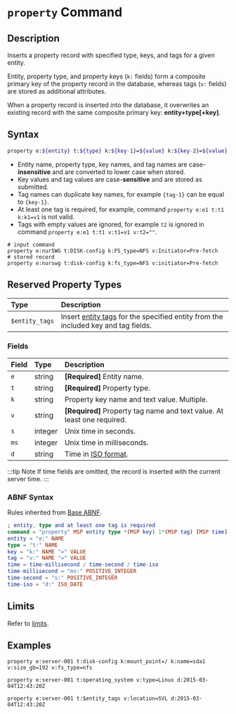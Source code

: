 # `property` Command

## Description

Inserts a property record with specified type, keys, and tags for a given entity.

Entity, property type, and property keys (`k:` fields) form a composite primary key of the property record in the database, whereas tags (`v:` fields) are stored as additional attributes.

When a property record is inserted into the database, it overwrites an existing record with the same composite primary key: **entity+type[+key]**.

## Syntax

```bash
property e:${entity} t:${type} k:${key-1}=${value} k:${key-2}=${value} v:${tag-1}=${text} v:${tag-2}=${text} d:${time}
```

* Entity name, property type, key names, and tag names are case-**insensitive** and are converted to lower case when stored.
* Key values and tag values are case-**sensitive** and are stored as submitted.
* Tag names can duplicate key names, for example `{tag-1}` can be equal to `{key-1}`.
* At least one tag is required, for example, command `property e:e1 t:t1 k:k1=v1` is not valid.
* Tags with empty values are ignored, for example `t2` is ignored in command `property e:e1 t:t1 v:t1=v1 v:t2=""`.

```ls
# input command
property e:nurSWG t:DISK-config k:FS_type=NFS v:Initiator=Pre-fetch
# stored record
property e:nurswg t:disk-config k:fs_type=NFS v:initiator=Pre-fetch
```

## Reserved Property Types

| **Type** | **Description** |
|:---|:---|
| `$entity_tags` | Insert [entity tags](../../api/meta/entity/list.md#fields) for the specified entity from the included key and tag fields. |

### Fields

| **Field** | **Type** | **Description** |
|:---|:---|:---|
| `e`         | string           | **[Required]** Entity name. |
| `t`         | string           | **[Required]** Property type. |
| `k`         | string           | Property key name and text value. Multiple. |
| `v`         | string           | **[Required]** Property tag name and text value. At least one required. |
| `s`         | integer          | Unix time in seconds. |
| `ms`        | integer          | Unix time in milliseconds. |
| `d`         | string           | Time in [ISO format](../../shared/date-format.md). |

:::tip Note
If time fields are omitted, the record is inserted with the current server time.
:::

### ABNF Syntax

Rules inherited from [Base ABNF](base-abnf.md).

```elm
; entity, type and at least one tag is required
command = "property" MSP entity type *(MSP key) 1*(MSP tag) [MSP time]
entity = "e:" NAME
type = "t:" NAME
key = "k:" NAME "=" VALUE
tag = "v:" NAME "=" VALUE
time = time-millisecond / time-second / time-iso
time-millisecond = "ms:" POSITIVE_INTEGER
time-second = "s:" POSITIVE_INTEGER
time-iso = "d:" ISO_DATE
```

## Limits

Refer to [limits](README.md#command-limits).

## Examples

```ls
property e:server-001 t:disk-config k:mount_point=/ k:name=sda1 v:size_gb=192 v:fs_type=nfs
```

```ls
property e:server-001 t:operating_system v:type=Linux d:2015-03-04T12:43:20Z
```

```ls
property e:server-001 t:$entity_tags v:location=SVL d:2015-03-04T12:43:20Z
```
